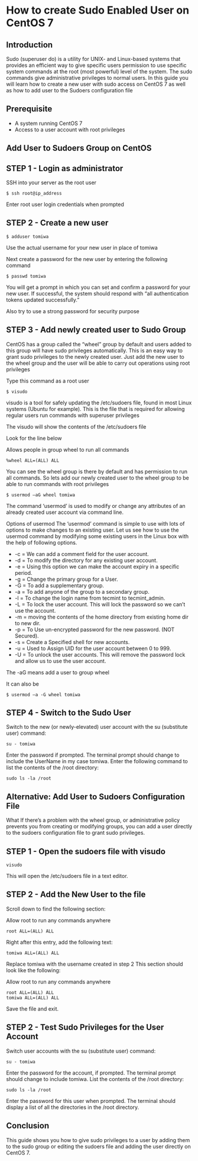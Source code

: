 # How to create Sudo Enabled User on CentOS 7

## Introduction

Sudo (superuser do) is a utility for UNIX- and Linux-based systems that provides an efficient way to give specific users permission to use specific system commands at the root (most powerful) level of the system. The sudo commands give administrative privileges to normal users. In this guide you will learn how to create a new user with sudo access on CentOS 7 as well as how to add user to the Sudoers configuration file

## Prerequisite

- A system running CentOS 7
- Access to a user account with root privileges

## Add User to Sudoers Group on CentOS

## STEP 1 - Login as administrator

SSH into your server as the root user

```
$ ssh root@ip_address
```

Enter root user login credentials when prompted

## STEP 2 - Create a new user

```
$ adduser tomiwa
```

Use the actual username for your new user in place of tomiwa

Next create a password for the new user by entering the following command

```
$ passwd tomiwa
```

You will get a prompt in which you can set and confirm a password for your new user. If successful, the system should respond with “all authentication tokens updated successfully.”

Also try to use a strong password for security purpose

## STEP 3 - Add newly created user to Sudo Group

CentOS has a group called the “wheel” group by default and users added to this group will have sudo privileges automatically. This is an easy way to grant sudo privileges to the newly created user. Just add the new user to the wheel group and the user will be able to carry out operations using root privileges

Type this command as a root user

```
$ visudo
```

visudo is a tool for safely updating the /etc/sudoers file, found in most Linux systems (Ubuntu for example). This is the file that is required for allowing regular users run commands with superuser privileges

The visudo will show the contents of the /etc/sudoers file

Look for the line below

Allows people in group wheel to run all commands

```
%wheel ALL=(ALL) ALL
```

You can see the wheel group is there by default and has permission to run all commands. So lets add our newly created user to the wheel group to be able to run commands with root privileges

```
$ usermod –aG wheel tomiwa
```

The command ‘usermod’ is used to modify or change any attributes of an already created user account via command line.

Options of usermod
The ‘usermod’ command is simple to use with lots of options to make changes to an existing user. Let us see how to use the usermod command by modifying some existing users in the Linux box with the help of following options.

-  -c = We can add a comment field for the user account.
-  -d = To modify the directory for any existing user account.
-  -e = Using this option we can make the account expiry in a specific period.
-  -g = Change the primary group for a User.
-  -G = To add a supplementary group.
-  -a = To add anyone of the group to a secondary group.
-  -l = To change the login name from tecmint to tecmint_admin.
-  -L = To lock the user account. This will lock the password so we can’t use the account.
-  -m = moving the contents of the home directory from existing home dir to new dir.
-  -p = To Use un-encrypted password for the new password. (NOT Secured).
-  -s = Create a Specified shell for new accounts.
-  -u = Used to Assign UID for the user account between 0 to 999.
-  -U = To unlock the user accounts. This will remove the password lock and allow us to use the user account.

The -aG means add a user to group wheel

It can also be

```
$ usermod –a -G wheel tomiwa
```

## STEP 4 - Switch to the Sudo User

Switch to the new (or newly-elevated) user account with the su (substitute user) command:

```
su - tomiwa
```

Enter the password if prompted. The terminal prompt should change to include the UserName in my case tomiwa.
Enter the following command to list the contents of the /root directory:

```
sudo ls -la /root
```

## Alternative: Add User to Sudoers Configuration File

What If there’s a problem with the wheel group, or administrative policy prevents you from creating or modifying groups, you can add a user directly to the sudoers configuration file to grant sudo privileges.

## STEP 1 - Open the sudoers file with visudo

```
visudo
```

This will open the /etc/sudoers file in a text editor.

## STEP 2 - Add the New User to the file

Scroll down to find the following section:

Allow root to run any commands anywhere

```
root ALL=(ALL) ALL
```

Right after this entry, add the following text:

```
tomiwa ALL=(ALL) ALL
```

Replace tomiwa with the username created in step 2
This section should look like the following:

Allow root to run any commands anywhere

```
root ALL=(ALL) ALL
tomiwa ALL=(ALL) ALL
```

Save the file and exit.

## STEP 2 - Test Sudo Privileges for the User Account

Switch user accounts with the su (substitute user) command:

```
su - tomiwa
```

Enter the password for the account, if prompted. The terminal prompt should change to include tomiwa.
List the contents of the /root directory:

```
sudo ls -la /root
```

Enter the password for this user when prompted. The terminal should display a list of all the directories in the /root directory.

## Conclusion

This guide shows you how to give sudo privileges to a user by adding them to the sudo group or editing the sudoers file and adding the user directly on CentOS 7.